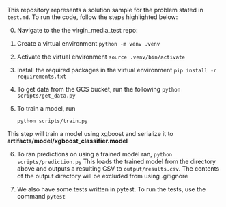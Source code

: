 This repository represents a solution sample for the problem stated in `test.md`. To run the code, follow the steps highlighted below:

0. Navigate to the the virgin_media_test repo:

1. Create a virtual environment
   `python -m venv .venv`

2. Activate the virtual environment
   `source .venv/bin/activate`

3. Install the required packages in the virtual environment
   `pip install -r requirements.txt`

4. To get data from the GCS bucket, run the following
   `python scripts/get_data.py`

5. To train a model, run
   ```
   python scripts/train.py
   ```

This step will train a model using xgboost and serialize it to <b>artifacts/model/xgboost_classifier.model</b>

6. To ran predictions on using a trained model ran,
   `python scripts/prediction.py`
   This loads the trained model from the directory above and outputs a resulting CSV to `output/results.csv`. The contents of the output directory will be excluded from using .gitignore

7. We also have some tests written in pytest. To run the tests, use the command
   `pytest`
